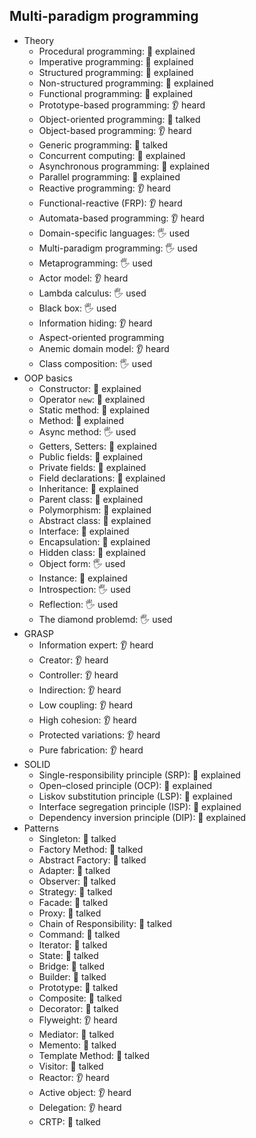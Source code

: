 ## Multi-paradigm programming

- Theory
  - Procedural programming: 🙋 explained
  - Imperative programming: 🙋 explained
  - Structured programming: 🙋 explained
  - Non-structured programming: 🙋 explained
  - Functional programming: 🙋 explained
  - Prototype-based programming: 👂 heard
  - Object-oriented programming: 📢 talked
  - Object-based programming: 👂 heard
  - Generic programming: 📢 talked
  - Concurrent computing: 🙋 explained
  - Asynchronous programming: 🙋 explained
  - Parallel programming: 🙋 explained
  - Reactive programming: 👂 heard
  - Functional-reactive (FRP): 👂 heard
  - Automata-based programming: 👂 heard
  - Domain-specific languages: 🖐️ used
  - Multi-paradigm programming: 🖐️ used
  - Metaprogramming: 🖐️ used
  - Actor model: 👂 heard
  - Lambda calculus: 🖐️ used
  - Black box: 🖐️ used
  - Information hiding: 👂 heard
  - Aspect-oriented programming
  - Anemic domain model: 👂 heard
  - Class composition: 🖐️ used
- OOP basics
  - Constructor: 🙋 explained
  - Operator `new`: 🙋 explained
  - Static method: 🙋 explained
  - Method: 🙋 explained
  - Async method: 🖐️ used
  - Getters, Setters: 🙋 explained
  - Public fields: 🙋 explained
  - Private fields: 🙋 explained
  - Field declarations: 🙋 explained
  - Inheritance: 🙋 explained
  - Parent class: 🙋 explained
  - Polymorphism: 🙋 explained
  - Abstract class: 🙋 explained
  - Interface: 🙋 explained
  - Encapsulation: 🙋 explained
  - Hidden class: 🙋 explained
  - Object form: 🖐️ used
  - Instance: 🙋 explained
  - Introspection: 🖐️ used
  - Reflection: 🖐️ used
  - The diamond problemd: 🖐️ used
- GRASP
  - Information expert: 👂 heard
  - Creator: 👂 heard
  - Controller: 👂 heard
  - Indirection: 👂 heard
  - Low coupling: 👂 heard
  - High cohesion: 👂 heard
  - Protected variations: 👂 heard
  - Pure fabrication: 👂 heard
- SOLID
  - Single-responsibility principle (SRP): 🙋 explained
  - Open–closed principle (OCP): 🙋 explained
  - Liskov substitution principle (LSP): 🙋 explained
  - Interface segregation principle (ISP): 🙋 explained
  - Dependency inversion principle (DIP): 🙋 explained
- Patterns
  - Singleton: 📢 talked
  - Factory Method: 📢 talked
  - Abstract Factory: 📢 talked
  - Adapter: 📢 talked
  - Observer: 📢 talked
  - Strategy: 📢 talked
  - Facade: 📢 talked
  - Proxy: 📢 talked
  - Chain of Responsibility: 📢 talked
  - Command: 📢 talked
  - Iterator: 📢 talked
  - State: 📢 talked
  - Bridge: 📢 talked
  - Builder: 📢 talked
  - Prototype: 📢 talked
  - Composite: 📢 talked
  - Decorator: 📢 talked
  - Flyweight: 👂 heard
  - Mediator: 📢 talked
  - Memento: 📢 talked
  - Template Method: 📢 talked
  - Visitor: 📢 talked
  - Reactor: 👂 heard
  - Active object: 👂 heard
  - Delegation: 👂 heard
  - CRTP: 📢 talked
